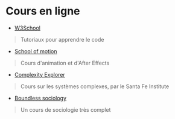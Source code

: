 # Cours en ligne

- [W3School](https://www.w3schools.com/)
> Tutoriaux pour apprendre le code
- [School of motion](https://www.schoolofmotion.com/)
> Cours d'animation et d'After Effects
- [Complexity Explorer](https://www.complexityexplorer.org/)
> Cours sur les systèmes complexes, par le Santa Fe Institute
- [Boundless sociology](https://courses.lumenlearning.com/boundless-sociology/)
> Un cours de sociologie très complet
